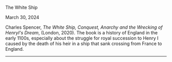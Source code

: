 The White Ship

March 30, 2024

Charles Spencer, *The White Ship, Conquest, Anarchy and the Wrecking of HenryI's Dream*, (London, 2020). The book is a history of England in the early 1100s, especially about the struggle for  royal succession to Henry I caused by the death of his heir in a ship that sank crossing from France to England.

***

